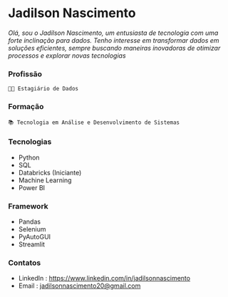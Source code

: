 # Jadilson Nascimento 

 *Olá, sou o Jadilson Nascimento, um entusiasta de tecnologia com uma forte inclinação para dados. Tenho interesse em transformar dados em soluções eficientes, sempre buscando maneiras inovadoras de otimizar processos e explorar novas tecnologias*



### Profissão

    🧑‍💻 Estagiário de Dados 

### Formação

    📚 Tecnologia em Análise e Desenvolvimento de Sistemas 


### Tecnologias
- Python
- SQL
- Databricks (Iniciante)
- Machine Learning
- Power BI


### Framework
- Pandas
- Selenium
- PyAutoGUI
- Streamlit 

### Contatos 
- LinkedIn : https://www.linkedin.com/in/jadilsonnascimento
- Email : jadilsonnascimento20@gmail.com 





